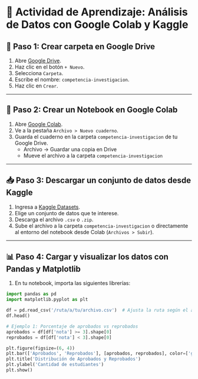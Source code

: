 # 🧠 Actividad de Aprendizaje: Análisis de Datos con Google Colab y Kaggle

## 📁 Paso 1: Crear carpeta en Google Drive

1. Abre [Google Drive](https://drive.google.com).
2. Haz clic en el botón `+ Nuevo`.
3. Selecciona `Carpeta`.
4. Escribe el nombre: `competencia-investigacion`.
5. Haz clic en `Crear`.

--- 

## 📓 Paso 2: Crear un Notebook en Google Colab

1. Abre [Google Colab](https://colab.research.google.com/).
2. Ve a la pestaña `Archivo > Nuevo cuaderno`.
3. Guarda el cuaderno en la carpeta `competencia-investigacion` de tu Google Drive.
   - Archivo → Guardar una copia en Drive
   - Mueve el archivo a la carpeta `competencia-investigacion`

---

## 📥 Paso 3: Descargar un conjunto de datos desde Kaggle

1. Ingresa a [Kaggle Datasets](https://www.kaggle.com/datasets).
2. Elige un conjunto de datos que te interese.
3. Descarga el archivo `.csv` o `.zip`.
4. Sube el archivo a la carpeta `competencia-investigacion` o directamente al entorno del notebook desde Colab (`Archivos > Subir`).

---

## 📊 Paso 4: Cargar y visualizar los datos con Pandas y Matplotlib

1. En tu notebook, importa las siguientes librerías:

```python
import pandas as pd
import matplotlib.pyplot as plt

df = pd.read_csv('/ruta/a/tu/archivo.csv')  # Ajusta la ruta según el archivo subido
df.head()

# Ejemplo 1: Porcentaje de aprobados vs reprobados
aprobados = df[df['nota'] >= 3].shape[0]
reprobados = df[df['nota'] < 3].shape[0]

plt.figure(figsize=(6, 4))
plt.bar(['Aprobados', 'Reprobados'], [aprobados, reprobados], color=['green', 'red'])
plt.title('Distribución de Aprobados y Reprobados')
plt.ylabel('Cantidad de estudiantes')
plt.show()
